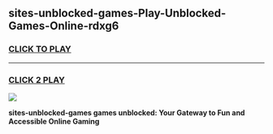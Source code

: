 
## sites-unblocked-games-Play-Unblocked-Games-Online-rdxg6
<h3>
<a href="https://premium76.site?title=sites-unblocked-games&ref=25A">CLICK TO PLAY</a></h3>
<hr>

<h3>
<a href="https://premium76.site?title=sites-unblocked-games&ref=25A">CLICK 2 PLAY</a>
  
</h3>

<a href="https://premium76.site?title=sites-unblocked-games&ref=25A"><img src="https://clearcache.store/games.png"></a>


**sites-unblocked-games games unblocked: Your Gateway to Fun and Accessible Online Gaming**
